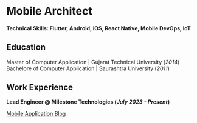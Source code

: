# Mobile Architect

#### Technical Skills: Flutter, Android, iOS, React Native, Mobile DevOps, IoT

## Education
Master of Computer Application | Gujarat Technical University (_2014_)								       		
Bachelore of Computer Application | Saurashtra University (_2011_)	 			        		

## Work Experience
**Lead Engineer @ Milestone Technologies (_July 2023 - Present_)**


[Mobile Application Blog](https://medium.com/@shaktisinh)
